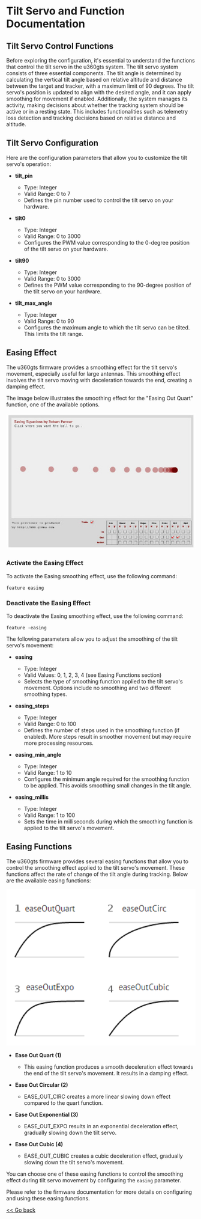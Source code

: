 # Tilt Servo and Function Documentation

## Tilt Servo Control Functions

Before exploring the configuration, it's essential to understand the functions that control the tilt servo in the u360gts system. The tilt servo system consists of three essential components. The tilt angle is determined by calculating the vertical tilt angle based on relative altitude and distance between the target and tracker, with a maximum limit of 90 degrees. The tilt servo's position is updated to align with the desired angle, and it can apply smoothing for movement if enabled. Additionally, the system manages its activity, making decisions about whether the tracking system should be active or in a resting state. This includes functionalities such as telemetry loss detection and tracking decisions based on relative distance and altitude.

## Tilt Servo Configuration

Here are the configuration parameters that allow you to customize the tilt servo's operation:

- **tilt_pin**
  - Type: Integer
  - Valid Range: 0 to 7
  - Defines the pin number used to control the tilt servo on your hardware.

- **tilt0**
  - Type: Integer
  - Valid Range: 0 to 3000
  - Configures the PWM value corresponding to the 0-degree position of the tilt servo on your hardware.

- **tilt90**
  - Type: Integer
  - Valid Range: 0 to 3000
  - Defines the PWM value corresponding to the 90-degree position of the tilt servo on your hardware.

- **tilt_max_angle**
  - Type: Integer
  - Valid Range: 0 to 90
  - Configures the maximum angle to which the tilt servo can be tilted. This limits the tilt range.

## Easing Effect

The u360gts firmware provides a smoothing effect for the tilt servo's movement, especially useful for large antennas. This smoothing effect involves the tilt servo moving with deceleration towards the end, creating a damping effect.

The image below illustrates the smoothing effect for the "Easing Out Quart" function, one of the available options.

![Image 2](assets/images/outquarteasing-1400x1011-74.jpg)

### Activate the Easing Effect
To activate the Easing smoothing effect, use the following command:
```plaintext
feature easing
```
### Deactivate the Easing Effect

To deactivate the Easing smoothing effect, use the following command:
```
feature -easing
```

The following parameters allow you to adjust the smoothing of the tilt servo's movement:

- **easing**
  - Type: Integer
  - Valid Values: 0, 1, 2, 3, 4 (see Easing Functions section)
  - Selects the type of smoothing function applied to the tilt servo's movement. Options include no smoothing and two different smoothing types.

- **easing_steps**
  - Type: Integer
  - Valid Range: 0 to 100
  - Defines the number of steps used in the smoothing function (if enabled). More steps result in smoother movement but may require more processing resources.

- **easing_min_angle**
  - Type: Integer
  - Valid Range: 1 to 10
  - Configures the minimum angle required for the smoothing function to be applied. This avoids smoothing small changes in the tilt angle.

- **easing_millis**
  - Type: Integer
  - Valid Range: 1 to 100
  - Sets the time in milliseconds during which the smoothing function is applied to the tilt servo's movement.

## Easing Functions

The u360gts firmware provides several easing functions that allow you to control the smoothing effect applied to the tilt servo's movement. These functions affect the rate of change of the tilt angle during tracking. Below are the available easing functions:

![Image 3](assets/images/easing-1400x1160-27.png)

- **Ease Out Quart (1)**
  - This easing function produces a smooth deceleration effect towards the end of the tilt servo's movement. It results in a damping effect.

- **Ease Out Circular (2)**
  - EASE_OUT_CIRC creates a more linear slowing down effect compared to the quart function.

- **Ease Out Exponential (3)**
  - EASE_OUT_EXPO results in an exponential deceleration effect, gradually slowing down the tilt servo.

- **Ease Out Cubic (4)**
  - EASE_OUT_CUBIC creates a cubic deceleration effect, gradually slowing down the tilt servo's movement.

You can choose one of these easing functions to control the smoothing effect during tilt servo movement by configuring the `easing` parameter.

Please refer to the firmware documentation for more details on configuring and using these easing functions.

[<< Go back](README.md)
